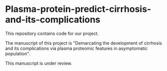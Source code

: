 # Plasma-protein-predict-cirrhosis-and-its-complications
This repository contains code for our project.

The manuscript of this project is "Demarcating the development of cirrhosis and its complications via plasma proteomic features in asymptomatic population".

This manuscript is under review.
